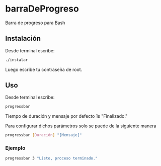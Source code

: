# barraDeProgreso

Barra de progreso para Bash

## Instalación

Desde terminal escribe:

```bash
./instalar
```

Luego escribe tu contraseña de root.

## Uso

Desde terminal escribe:

```bash
progressbar
```

Tiempo de duración y mensaje por defecto 1s "Finalizado."

Para configurar dichos parámetros solo se puede de la siguiente manera

```bash
progressbar [Duración] "[Mensaje]"
```

### Ejemplo

```bash
progressbar 3 "Listo, proceso terminado."
```
